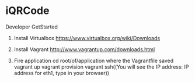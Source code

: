 # iQRCode

Developer GetStarted

1. Install Virtualbox
https://www.virtualbox.org/wiki/Downloads

2. Install Vagrant
http://www.vagrantup.com/downloads.html

3. Fire application
cd root/of/application where the Vagrantfile saved
vagrant up
vagrant provision
vagrant ssh((You will see the IP address: IP address for eth1, type in your browser))

